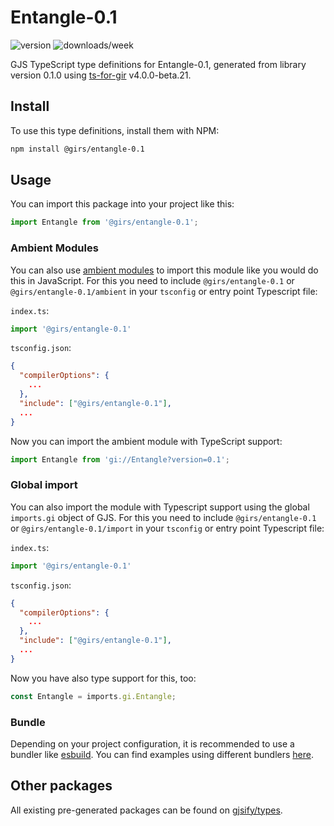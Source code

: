 
# Entangle-0.1

![version](https://img.shields.io/npm/v/@girs/entangle-0.1)
![downloads/week](https://img.shields.io/npm/dw/@girs/entangle-0.1)


GJS TypeScript type definitions for Entangle-0.1, generated from library version 0.1.0 using [ts-for-gir](https://github.com/gjsify/ts-for-gir) v4.0.0-beta.21.


## Install

To use this type definitions, install them with NPM:
```bash
npm install @girs/entangle-0.1
```

## Usage

You can import this package into your project like this:
```ts
import Entangle from '@girs/entangle-0.1';
```

### Ambient Modules

You can also use [ambient modules](https://github.com/gjsify/ts-for-gir/tree/main/packages/cli#ambient-modules) to import this module like you would do this in JavaScript.
For this you need to include `@girs/entangle-0.1` or `@girs/entangle-0.1/ambient` in your `tsconfig` or entry point Typescript file:

`index.ts`:
```ts
import '@girs/entangle-0.1'
```

`tsconfig.json`:
```json
{
  "compilerOptions": {
    ...
  },
  "include": ["@girs/entangle-0.1"],
  ...
}
```

Now you can import the ambient module with TypeScript support: 

```ts
import Entangle from 'gi://Entangle?version=0.1';
```

### Global import

You can also import the module with Typescript support using the global `imports.gi` object of GJS.
For this you need to include `@girs/entangle-0.1` or `@girs/entangle-0.1/import` in your `tsconfig` or entry point Typescript file:

`index.ts`:
```ts
import '@girs/entangle-0.1'
```

`tsconfig.json`:
```json
{
  "compilerOptions": {
    ...
  },
  "include": ["@girs/entangle-0.1"],
  ...
}
```

Now you have also type support for this, too:

```ts
const Entangle = imports.gi.Entangle;
```

### Bundle

Depending on your project configuration, it is recommended to use a bundler like [esbuild](https://esbuild.github.io/). You can find examples using different bundlers [here](https://github.com/gjsify/ts-for-gir/tree/main/examples).

## Other packages

All existing pre-generated packages can be found on [gjsify/types](https://github.com/gjsify/types).

